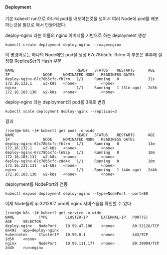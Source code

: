 #### Deployment

기본 kubectl run으로 하나씩 pod를 배포하는것을 넘어서 여러 Node에 pod를 배포하는것을 필요로 해서 만들어졌다.

deploy-nginx 라는 이름의 nginx 이미지를 기반으로 하는 deployment 생성
```
kubectl create deployment deploy-nginx --image=nginx
```

이 명령어로는 하나의 Node에만 pod을 생성 67c78b5cfc-fhlrm 이 부분은 추후에 설정할 ReplicaSet의 Hash 부분

```
NAME                            READY   STATUS    RESTARTS      AGE    IP               NODE     NOMINATED NODE   READINESS GATES
deploy-nginx-67c78b5cfc-fhlrm   1/1     Running   0             32s    172.16.132.1     w3-k8s   <none>           <none>
nginx                           1/1     Running   1 (31m ago)   2d3h   172.16.103.130   w2-k8s   <none>           <none>
```


deploy-nginx 라는 deployment의 pod를 3개로 변경

```
kubectl scale deployment deploy-nginx --replicas=3
```

결과

```
[root@m-k8s ~]# kubectl get pods -o wide
NAME                            READY   STATUS    RESTARTS      AGE    IP               NODE     NOMINATED NODE   READINESS GATES
deploy-nginx-67c78b5cfc-fhlrm   1/1     Running   0             13m    172.16.132.1     w3-k8s   <none>           <none>
deploy-nginx-67c78b5cfc-ln82p   1/1     Running   0             10m    172.16.103.131   w2-k8s   <none>           <none>
deploy-nginx-67c78b5cfc-z8d4x   1/1     Running   0             10m    172.16.221.131   w1-k8s   <none>           <none>
nginx                           1/1     Running   1 (44m ago)   2d4h   172.16.103.130   w2-k8s   <none>           <none>
```

deployment를 NodePort와 연동

```
kubectl expose deployment deploy-nginx --type=NodePort --port=80
```

이제 Node들의 ip:32128로 pod의 nginx 서비스들을 확인할 수 있다.

```
[root@m-k8s ~]# kubectl get service -o wide
NAME           TYPE        CLUSTER-IP      EXTERNAL-IP   PORT(S)        AGE     SELECTOR
deploy-nginx   NodePort    10.99.47.106    <none>        80:32128/TCP   6m49s   app=deploy-nginx
kubernetes     ClusterIP   10.96.0.1       <none>        443/TCP        2d5h    <none>
nginx          NodePort    10.99.111.177   <none>        80:30994/TCP   2d4h    run=nginx

```

